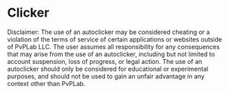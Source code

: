 # Clicker

Disclaimer: The use of an autoclicker may be considered cheating or a violation of the terms of service of certain applications or websites outside of PvPLab LLC. The user assumes all responsibility for any consequences that may arise from the use of an autoclicker, including but not limited to account suspension, loss of progress, or legal action. The use of an autoclicker should only be considered for educational or experimental purposes, and should not be used to gain an unfair advantage in any context other than PvPLab.
